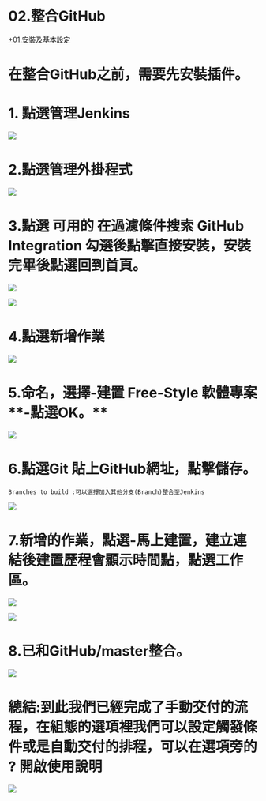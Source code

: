 # 02.整合GitHub
[+01.安裝及基本設定](https://paper.dropbox.com/doc/01.-NhRHcE3bBHdhuPMVnB3nB) 

# 在整合GitHub之前，需要先安裝插件。
# 1. 點選管理Jenkins
![](https://d2mxuefqeaa7sj.cloudfront.net/s_34001659060328839BCF1B32256B3BFF50F3E9C2871F5ED0E70DBCA70E44A521_1551220063919_04.png)

# 2.點選管理外掛程式
![](https://d2mxuefqeaa7sj.cloudfront.net/s_34001659060328839BCF1B32256B3BFF50F3E9C2871F5ED0E70DBCA70E44A521_1551220198402_05.png)

# 3.點選 可用的 在過濾條件搜索 GitHub Integration 勾選後點擊直接安裝，安裝完畢後點選回到首頁。
![](https://d2mxuefqeaa7sj.cloudfront.net/s_34001659060328839BCF1B32256B3BFF50F3E9C2871F5ED0E70DBCA70E44A521_1551220397482_06.png)

![](https://d2mxuefqeaa7sj.cloudfront.net/s_34001659060328839BCF1B32256B3BFF50F3E9C2871F5ED0E70DBCA70E44A521_1551220563653_image.png)

# 4.點選新增作業


![](https://d2mxuefqeaa7sj.cloudfront.net/s_34001659060328839BCF1B32256B3BFF50F3E9C2871F5ED0E70DBCA70E44A521_1551220887375_07.png)

# 5.命名，選擇-**建置 Free-Style 軟體專案****-點選OK。**
![](https://d2mxuefqeaa7sj.cloudfront.net/s_34001659060328839BCF1B32256B3BFF50F3E9C2871F5ED0E70DBCA70E44A521_1551221020390_08.png)

# 6.點選Git 貼上GitHub網址，點擊儲存。 
    Branches to build :可以選擇加入其他分支(Branch)整合至Jenkins
![](https://d2mxuefqeaa7sj.cloudfront.net/s_34001659060328839BCF1B32256B3BFF50F3E9C2871F5ED0E70DBCA70E44A521_1551221460707_09.png)

# 7.新增的作業，點選-馬上建置，建立連結後建置歷程會顯示時間點，點選工作區。
![](https://d2mxuefqeaa7sj.cloudfront.net/s_34001659060328839BCF1B32256B3BFF50F3E9C2871F5ED0E70DBCA70E44A521_1551221690888_10.png)

![](https://d2mxuefqeaa7sj.cloudfront.net/s_34001659060328839BCF1B32256B3BFF50F3E9C2871F5ED0E70DBCA70E44A521_1551221896617_11.png)

# 8.已和GitHub/master整合。
![](https://d2mxuefqeaa7sj.cloudfront.net/s_34001659060328839BCF1B32256B3BFF50F3E9C2871F5ED0E70DBCA70E44A521_1551222055459_image.png)

# 總結:到此我們已經完成了手動交付的流程，在組態的選項裡我們可以設定觸發條件或是自動交付的排程，可以在選項旁的 ? 開啟使用說明


![](https://d2mxuefqeaa7sj.cloudfront.net/s_34001659060328839BCF1B32256B3BFF50F3E9C2871F5ED0E70DBCA70E44A521_1551323094578_image.png)


